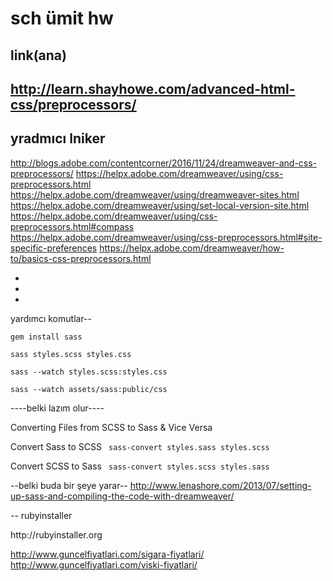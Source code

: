# sch ümit hw
link(ana)
-
http://learn.shayhowe.com/advanced-html-css/preprocessors/
-
yradmıcı lniker
-
 http://blogs.adobe.com/contentcorner/2016/11/24/dreamweaver-and-css-preprocessors/
 https://helpx.adobe.com/dreamweaver/using/css-preprocessors.html
 https://helpx.adobe.com/dreamweaver/using/dreamweaver-sites.html
 https://helpx.adobe.com/dreamweaver/using/set-local-version-site.html
 https://helpx.adobe.com/dreamweaver/using/css-preprocessors.html#compass
 https://helpx.adobe.com/dreamweaver/using/css-preprocessors.html#site-specific-preferences
 https://helpx.adobe.com/dreamweaver/how-to/basics-css-preprocessors.html
 
-
-
-
yardımcı komutlar--

<code>gem install sass
</code>

<code>sass styles.scss styles.css</code>

<code>sass --watch styles.scss:styles.css</code>

<code>sass --watch assets/sass:public/css</code>

----belki lazım olur----

Converting Files from SCSS to Sass & Vice Versa

Convert Sass to SCSS
<code>
sass-convert styles.sass styles.scss
</code>

Convert SCSS to Sass
<code>
sass-convert styles.scss styles.sass
</code>

--belki buda bir şeye yarar--
http://www.lenashore.com/2013/07/setting-up-sass-and-compiling-the-code-with-dreamweaver/

-- rubyinstaller
<link>http://rubyinstaller.org</link>

http://www.guncelfiyatlari.com/sigara-fiyatlari/
http://www.guncelfiyatlari.com/viski-fiyatlari/
